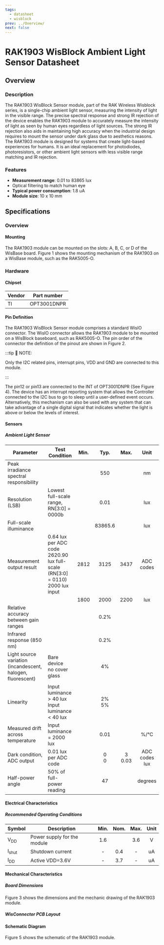```yaml
---
tags:
  - datasheet
  - wisblock
prev: ../Overview/
next: false
---
```


# RAK1903 WisBlock Ambient Light Sensor Datasheet

## Overview

### Description
The RAK1903 WisBlock Sensor module, part of the RAK Wireless Wisblock series, is a single-chip ambient light sensor, measuring the intensity of  light in the visible range. The precise spectral response and strong IR rejection of the device enables the RAK1903 module to accurately measure the intensity of light as seen by human eyes regardless of light sources. The strong IR rejection also aids in maintaining high accuracy when the industrial design requires to mount the sensor under dark glass due to aesthetics reasons. The RAK1903 module is designed for systems that create light-based experiences for humans. It is an ideal replacement for photodiodes, photoresistors, or other ambient light sensors with less visible range matching and IR rejection.

### Features 
* **Measurement range**: 0.01 to 83865&nbsp;lux
* Optical filtering to match human eye
* **Typical power consumption**:  1.8&nbsp;uA 
* **Module size**: 10 x 10&nbsp;mm

## Specifications

### Overview
<!-- Insert Picture of Sensor with its dimensions -->

#### Mounting

The RAK1903 module can be mounted on the slots: A, B, C, or D of the WisBase board. Figure 1 shows the mounting mechanism of the RAK1903 on a WisBase module, such as the RAK5005-O.

<rk-img
  src="/assets/images/wisblock/rak1903/datasheet/RAK19xx_mounting.png"
  width="50%"
  caption="RAK1903 WisBlock Sensor Mounting"
/>

### Hardware

#### Chipset

| Vendor | Part number |
| --     | --          |
| TI     | OPT3001DNPR |

#### Pin Definition
The RAK1903 WisBlock Sensor module comprises a standard WisIO connector. The WisIO connector allows the RAK1903 module to be mounted on a WisBlock baseboard, such as RAK5005-O. The pin order of the connector the definition of the pinout are shown in Figure 2. 

:::tip 📝 NOTE:

Only the I2C related pins, interrupt pins, VDD and GND are connected to this module.

:::

<rk-img
  src="/assets/images/wisblock/rak1903/datasheet/RAK1903_connector_pinout.png"
  width="50%"
  caption="RAK1903 WisBlock Sensor connector pinout"
/>

The pin12 or pin13 are connected to the INT of OPT3001DNPR (See Figure 4). The device has an interrupt reporting system that allows the Controller connected to the I2C bus to go to sleep until a user-defined event occurs. Alternatively, this mechanism can also be used with any system that can take advantage of a single digital signal that indicates whether the light is above or below the levels of interest.

#### Sensors

##### Ambient Light Sensor

| Parameter                                                   | Test Condition                                                                                    | Min. |     Typ.     |     Max.      |         Unit         |
| ----------------------------------------------------------- | ------------------------------------------------------------------------------------------------- | ---- | :----------: | :-----------: | :------------------: |
| Peak irradiance spectral responsibility                     |                                                                                                   |      |     550      |               |          nm          |
| Resolution (LSB)                                            | Lowest full-scale range, RN[3:0] = 0000b                                                          |      |     0.01     |               |         lux          |
| Full-scale illuminance                                      |                                                                                                   |      |   83865.6    |               |         lux          |
| Measurement output result                                   | 0.64 lux per ADC code <br /> 2620.90 lux full-scale <br /> (RN[3:0] = 0110) <br /> 2000 lux input | 2812 |     3125     |     3437      |      ADC codes       |
|                                                             |                                                                                                   | 1800 |     2000     |     2200      |         lux          |
| Relative accuracy between gain ranges                       |                                                                                                   |      |     0.2%     |               |
| Infrared response (850 nm)                                  |                                                                                                   |      |     0.2%     |               |
| Light source variation (incandescent, halogen, fluorescent) | Bare device <br /> no cover glass                                                                 |      |      4%      |               |                      |
| Linearity                                                   | Input luminance > 40 lux <br /> Input luminance < 40 lux                                          |      | 2% <br /> 5% |               |                      |
| Measured drift across temperature                           | Input luminance = 2000 lux                                                                        |      |     0.01     |               |         %/°C         |
| Dark condition, ADC output                                  | 0.01 lux per ADC code                                                                             |      |  0 <br /> 0  | 3 <br /> 0.03 | ADC codes <br /> lux |
| Half-power angle                                            | 50% of full-power reading                                                                         |      |      47      |               |       degrees        |

#### Electrical Characteristics

##### Recommended Operating Conditions

| Symbol           | Description                 | Min. | Nom. | Max. | Unit |
| ---------------- | --------------------------- | :--: | :--: | :--: | :--: |
| V<sub>DD</sub>   | Power supply for the module | 1.6  |      | 3.6  |  V   |
| I<sub>shut</sub> | Shutdown current            |  -   | 0.4  |  -   |  uA  |
| I<sub>DD</sub>   | Active VDD=3.6V             |  -   | 3.7  |  -   |  uA  |

#### Mechanical Characteristics

##### Board Dimensions

Figure 3 shows the dimensions and the mechanic drawing of the RAK1903 module.

<rk-img
  src="/assets/images/wisblock/rak1903/datasheet/RAK19xx_mechanic_drawing.png"
  width="60%"
  caption="RAK1903 WisBlock Sensor Mechanic Drawing"
/>

##### WisConnector PCB Layout

<rk-img
  src="/assets/images/wisblock/rak1903/datasheet/MxxS1003K6M.png"
  width="100%"
  caption="WisConnector PCB footprint and recommendations"
/>

#### Schematic Diagram
Figure 5 shows the schematic of the RAK1903 module.

<rk-img
  src="/assets/images/wisblock/rak1903/datasheet/RAK1903_schematics.png"
  width="70%"
  caption="RAK1903 WisBlock Sensor schematics"
/>
